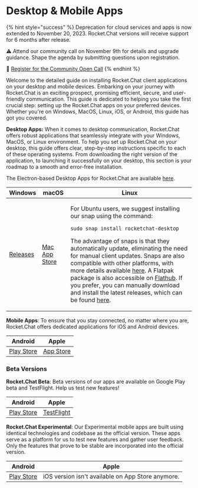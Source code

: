# Desktop & Mobile Apps

{% hint style="success" %}
Deprecation for cloud services and apps is now extended to November 20, 2023. Rocket.Chat versions will receive support for 6 months after release.

⚠️ Attend our community call on November 9th for details and upgrade guidance. Shape the agenda by submitting questions upon registration.

🔗 [Register for the Community Open Call](https://app.livestorm.co/rocket-chat/community-open-call-1?type=detailed)
{% endhint %}

Welcome to the detailed guide on installing Rocket.Chat client applications on your desktop and mobile devices. Embarking on your journey with Rocket.Chat is an exciting prospect, promising efficient, secure, and user-friendly communication. This guide is dedicated to helping you take the first crucial step: setting up the Rocket.Chat apps on your preferred devices. Whether you're on Windows, MacOS, Linux, iOS, or Android, this guide has got you covered.

**Desktop Apps:** When it comes to desktop communication, Rocket.Chat offers robust applications that seamlessly integrate with your Windows, MacOS, or Linux environment. To help you set up Rocket.Chat on your desktop, this guide offers clear, step-by-step instructions specific to each of these operating systems. From downloading the right version of the application, to launching it successfully on your desktop, this section is your roadmap to a smooth and error-free installation.

The Electron-based Desktop Apps for Rocket.Chat are available [here](https://www.rocket.chat/install).

| Windows                                                                 | macOS                                                                | Linux                                                                                                                                                                                                                                                                                                                                                                                                                                                                                                                                                                                                                                                                                   |
| ----------------------------------------------------------------------- | -------------------------------------------------------------------- | --------------------------------------------------------------------------------------------------------------------------------------------------------------------------------------------------------------------------------------------------------------------------------------------------------------------------------------------------------------------------------------------------------------------------------------------------------------------------------------------------------------------------------------------------------------------------------------------------------------------------------------------------------------------------------------- |
| [Releases](https://github.com/RocketChat/Rocket.Chat.Electron/releases) | [Mac App Store](https://apps.apple.com/app/rocket-chat/id1086818840) | <p>For Ubuntu users, we suggest installing our snap using the command: </p><p><code>sudo snap install rocketchat-desktop</code> </p><p>The advantage of snaps is that they automatically update, eliminating the need for manual client updates. Snaps are also compatible with other platforms, with more details available <a href="https://snapcraft.io/docs/core/install">here</a>. A Flatpak package is also accessible on <a href="https://flathub.org/apps/chat.rocket.RocketChat">Flathub</a>. If you prefer, you can manually download and install the latest releases, which can be found <a href="https://github.com/RocketChat/Rocket.Chat.Electron/releases">here</a>.</p> |

**Mobile Apps**: To ensure that you stay connected, no matter where you are, Rocket.Chat offers dedicated applications for iOS and Android devices.

| Android                                                                                | Apple                                                               |
| -------------------------------------------------------------------------------------- | ------------------------------------------------------------------- |
| [Play Store](https://play.google.com/store/apps/details?id=chat.rocket.android\&pli=1) | [App Store](https://apps.apple.com/us/app/rocket-chat/id1148741252) |

### Beta Versions

**Rocket.Chat Beta**: Beta versions of our apps are available on Google Play beta and TestFlight. Help us test new features!

| Android                                                                         | Apple                                                    |
| ------------------------------------------------------------------------------- | -------------------------------------------------------- |
| [Play Store](https://play.google.com/store/apps/details?id=chat.rocket.android) | [TestFlight](https://testflight.apple.com/join/7I3dLCNT) |

**Rocket.Chat Experimental**: Our Experimental mobile apps are built using identical technologies and codebase as the official version. These apps serve as a platform for us to test new features and gather user feedback. Only the features that prove to be stable are incorporated into the official version.

| Android                                                                             | Apple                                             |
| ----------------------------------------------------------------------------------- | ------------------------------------------------- |
| [Play Store](https://play.google.com/store/apps/details?id=chat.rocket.reactnative) | iOS version isn't available on App Store anymore. |
